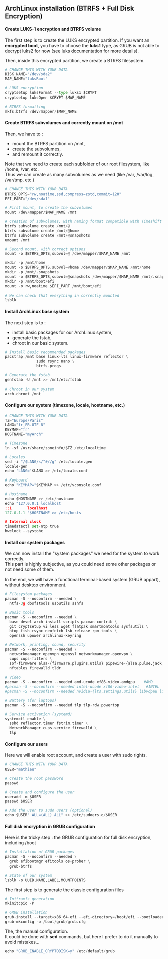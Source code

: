 ## ArchLinux installation (BTRFS + Full Disk Encryption)

#### Create LUKS-1 encryption and BTRFS volume

The first step is to create the LUKS encrypted partition.
If you want an **encrypted boot**, you have to choose the **luks1** type, as GRUB is not able to decrypt luks2 for now (see luks documentation for more details).

Then, inside this encrypted partition, we create a BTRFS filesystem.

```python
# CHANGE THIS WITH YOUR DATA
DISK_NAME="/dev/sda2"
MAP_NAME="luksRoot"

# LUKS encryption
cryptsetup luksFormat --type luks1 $CRYPT
cryptsetup luksOpen $CRYPT $MAP_NAME

# BTRFS formatting
mkfs.btrfs /dev/mapper/$MAP_NAME
```

#### Create BTRFS subvolumes and correctly mount on /mnt

Then, we have to :
- mount the BTRFS partition on /mnt,
- create the subvolumes,
- and remount it correctly.

Note that we need to create each subfolder of our root filesystem, like /home, /var, etc.  
Thus we can create as many subvolumes as we need (like /var, /var/log, /var/tmp, etc.)

```python
# CHANGE THIS WITH YOUR DATA
BTRFS_OPTS="rw,noatime,ssd,compress=zstd,commit=120"
EFI_PART="/dev/sda1"

# First mount, to create the subvolumes
mount /dev/mapper/$MAP_NAME /mnt

# Creation of subvolumes, with naming format compatible with Timeshift backup tool for example
btrfs subvolume create /mnt/@
btrfs subvolume create /mnt/@home
btrfs subvolume create /mnt/@snapshots
umount /mnt

# Second mount, with correct options
mount -o $BTRFS_OPTS,subvol=@ /dev/mapper/$MAP_NAME /mnt

mkdir -p /mnt/home
mount -o $BTRFS_OPTS,subvol=@home /dev/mapper/$MAP_NAME /mnt/home
mkdir -p /mnt/.snapshots
mount -o $BTRFS_OPTS,subvol=@snapshots /dev/mapper/$MAP_NAME /mnt/.snapshots
mkdir -p /mnt/boot/efi
mount -o rw,noatime $EFI_PART /mnt/boot/efi

# We can check that everything in correctly mounted
lsblk
```

#### Install ArchLinux base system

The next step is to :
- install basic packages for our ArchLinux system,
- generate the fstab,
- chroot in our basic system.  

```python
# Install basic recommended packages
pacstrap /mnt base linux-lts linux-firmware reflector \
              sudo rsync nano \
              btrfs-progs

# Generate the fstab
genfstab -U /mnt >> /mnt/etc/fstab

# Chroot in our system
arch-chroot /mnt
```

#### Configure our system (timezone, locale, hostname, etc.)

```python
# CHANGE THIS WITH YOUR DATA
TZ="Europe/Paris"
LANG="fr_FR.UTF-8"
KEYMAP="fr"
HOSTNAME="myArch"

# Timezone
ln -sf /usr/share/zoneinfo/$TZ /etc/localtime

# Locales
sed -i "/$LANG/s/^#//g" /etc/locale.gen
locale-gen
echo 'LANG='$LANG >> /etc/locale.conf

# Keyboard
echo "KEYMAP="$KEYMAP >> /etc/vconsole.conf

# Hostname
echo $HOSTNAME >> /etc/hostname
echo "127.0.0.1 localhost
::1       localhost
127.0.1.1 "$HOSTNAME >> /etc/hosts

# Internal clock
timedatectl set-ntp true
hwclock --systohc
```

#### Install our system packages

We can now install the "system packages" we need for the system to work correctly.  
This part is highly subjective, as you could need some other packages or not need some of them.

In the end, we will have a functional terminal-based system (GRUB appart), without desktop environment.

```python
# Filesystem packages
pacman -S --noconfirm --needed \
  ntfs-3g dosfstools usbutils sshfs

# Basic tools
pacman -S --noconfirm --needed \
  base-devel arch-install-scripts pacman-contrib \
  git cryptsetup vi less wget flatpak smartmontools sysfsutils \
  htop fish rsync neofetch lsb-release rpm-tools \
  openssh upower archlinux-keyring

# Network, printing, sound, security
pacman -S --noconfirm --needed \
  networkmanager openvpn openssl networkmanager-openvpn \
  cups cups-filters \
  sof-firmware alsa-{firmware,plugins,utils} pipewire-{alsa,pulse,jack,media-session} \
  nftables firewalld tldr

# Video
pacman -S --noconfirm --needed amd-ucode xf86-video-amdgpu    #AMD
#pacman -S --noconfirm --needed intel-ucode xf86-video-intel   #INTEL
#pacman -S --noconfirm --needed nvidia-{lts,settings,utils} libvdpau libva-vdpau-driver   #NVIDIA

# Battery (for laptops)
pacman -S --noconfirm --needed tlp tlp-rdw powertop

# Service activation (systemd)
systemctl enable \
  sshd reflector.timer fstrim.timer \
  NetworkManager cups.service firewalld \
  tlp
```

#### Configure our users

Here we will enable root account, and create a user with sudo rights.

```python
# CHANGE THIS WITH YOUR DATA
USER="mathieu"

# Create the root password
passwd

# Create and configure the user
useradd -m $USER
passwd $USER

# Add the user to sudo users (optional)
echo $USER" ALL=(ALL) ALL" >> /etc/sudoers.d/$USER

```

#### Full disk encryption in GRUB configuration

Here is the tricky step : the GRUB configuration for full disk encryption, including /boot

```python
# Installation of GRUB packages
pacman -S --noconfirm --needed \
  grub efibootmgr efitools os-prober \
  grub-btrfs

# State of our system
lsblk -o UUID,NAME,LABEL,MOUNTPOINTS
```
The first step is to generate the classic configuration files

```python
# Initramfs generation
mkinitcpio -P

# GRUB installation
grub-install --target=x86_64-efi --efi-directory=/boot/efi --bootloader-id=ArchLinux --recheck $EFI_PART
grub-mkconfig -o /boot/grub/grub.cfg
```

The, the manual configuration.  
It could be done with **sed** commands, but here I prefer to do it manually to avoid mistakes...

```python
echo "GRUB_ENABLE_CRYPTODISK=y" /etc/default/grub


```
